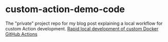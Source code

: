 # custom-action-demo-code

The "private" project repo for my blog post explaining a local workflow for custom Action development. [Rapid local development of custom Docker GitHub Actions](https://blog.michaeldresser.io/posts/2023-03-11_custom-github-action-rapid-development.html)
